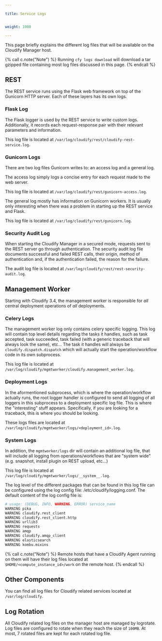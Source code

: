 ```yaml
---

title: Service Logs


weight: 1000

---
```


This page briefly explains the different log files that will be available on the Cloudify Manager host.

{% call c.note("Note") %}
Running `cfy logs download` will download a tar gzipped file containing most log files discussed in this page.
{% endcall %}

## REST

The REST service runs using the Flask web framework on top of the Gunicorn HTTP server. Each of these layers has its own logs.


### Flask Log
The Flask logger is used by the REST service to write custom logs. Additionally, it records each request-response pair with their relevant
parameters and information.

This log file is located at `/var/log/cloudify/rest/cloudify-rest-service.log`.


### Gunicorn Logs
There are two log files Gunicorn writes to: an access log and a general log.

The access log simply logs a concise entry for each request made to the web server.

This log file is located at `/var/log/cloudify/rest/gunicorn-access.log`.

The general log mostly has information on Gunicorn workers. It is usually only interesting when there was a problem in starting up the REST
service and Flask.

This log file is located at `/var/log/cloudify/rest/gunicorn.log`.

### Security Audit Log
When starting the Cloudify Manager in a secured mode, requests sent to the REST server go through authentication.
The security audit log file documents successful and failed REST calls, their origin, method of authentication and,
if the authentication failed, the reason for the failure.

The audit log file is located at `/var/log/cloudify/rest/rest-security-audit.log`.

## Management Worker

Starting with Cloudify 3.4, the management worker is responsible for *all* central deployment operations of *all* deployments.

### Celery Logs

The management worker log only contains celery specific logging. This log will contain top level details regarding the tasks it handles, such as task accepted,
task succeeded, task failed (with a generic traceback that will always look the same), etc...
The task it handles will always be `cloudify.dispatch.dispatch` which will actually start the operation/workflow code in its own subprocess.

This log file is located at `/var/log/cloudify/mgmtworker/cloudify.management_worker.log`.

### Deployment Logs

In the aformentioned subprocess, which is where the operation/workflow actually runs, the root logger handler is configured to send all logging of all
loggers in this subprocess to a deployment specific log file. This is where the "interesting" stuff appears. Specifically, if you are looking for a traceback,
this is where you should be looking.

These logs files are located at `/var/log/cloudify/mgmtworker/logs/<deployment_id>.log`.

### System Logs

In addition, the `mgmtworker/logs` dir will contain an additional log file, that will include all logging from operations/workflows that are
"system wide" (e.g. snapshot, install plugin on REST upload, etc...)

This log file is located at `/var/log/cloudify/mgmtworker/logs/__system__.log`.

The log level of the different packages that can be found in this log file can be configured using the log config file: /etc/cloudify/logging.conf.
The default content of the log config file is:
```bash
# usage: (DEBUG, INFO, WARNING, ERROR) service_name
WARNING pika
WARNING cloudify.rest_client
WARNING cloudify.rest_client.http
WARNING urllib3
WARNING requests
WARNING amqp
WARNING cloudify.amqp_client
WARNING elasticsearch
WARNING kombu.mixins
```

{% call c.note("Note") %}
Remote hosts that have a Cloudify Agent running on them will have their log files located at `$HOME/<compute_instance_id>/work` on the remote host.
{% endcall %}

## Other Components

You can find all log files for Cloudify related services located at `/var/log/cloudify`.

## Log Rotation

All Cloudify related log files on the manager host are managed by logrotate. Log files are configured to rotate when they reach the size of `100MB`.
At most, 7 rotated files are kept for each rotated log file.
